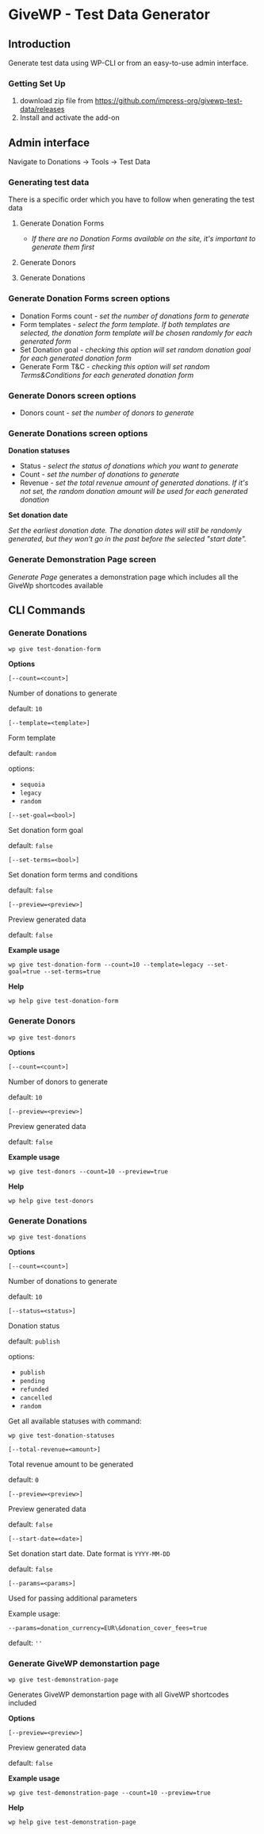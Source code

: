 # GiveWP - Test Data Generator

## Introduction

Generate test data using WP-CLI or from an easy-to-use admin interface.

### Getting Set Up
1. download zip file from https://github.com/impress-org/givewp-test-data/releases
2. Install and activate the add-on

## Admin interface 
Navigate to Donations -> Tools -> Test Data

### Generating test data

There is a specific order which you have to follow when generating the test data

1. Generate Donation Forms 
    - *If there are no Donation Forms available on the site, it's important to generate them first*

2. Generate Donors

3. Generate Donations

### Generate Donation Forms screen options

- Donation Forms count - *set the number of donations form to generate*
- Form templates - *select the form template. If both templates are selected, the donation form template will be chosen randomly for each generated form*
- Set Donation goal - *checking this option will set random donation goal for each generated donation form*
- Generate Form T&C  - *checking this option will set random Terms&Conditions for each generated donation form*

### Generate Donors screen options

- Donors count - *set the number of donors to generate*

### Generate Donations screen options

**Donation statuses**

- Status - *select the status of donations which you want to generate*
- Count - *set the number of donations to generate*
- Revenue - *set the total revenue amount of generated donations. If it's not set, the random donation amount will be used for each generated donation*

**Set donation date**

*Set the earliest donation date. The donation dates will still be randomly generated, but they won't go in the past before the selected "start date".* 

### Generate Demonstration Page screen

*Generate Page* generates a demonstration page which includes all the GiveWp shortcodes available

## CLI Commands

### Generate Donations

`wp give test-donation-form`

**Options**

`[--count=<count>]`

 Number of donations to generate
 
 default: `10`
 
 
`[--template=<template>]`

 Form template

 default: `random`
 
 options: 
 - `sequoia`
 - `legacy`
 - `random`
 
 `[--set-goal=<bool>]`
 
 Set donation form goal
 
 default: `false`

`[--set-terms=<bool>]`

 Set donation form terms and conditions

 default: `false`

`[--preview=<preview>]`

Preview generated data

default: `false`


**Example usage**

 `wp give test-donation-form --count=10 --template=legacy --set-goal=true --set-terms=true`  
 
 
 **Help**
 
 `wp help give test-donation-form`
 
 
 ### Generate Donors
 
 `wp give test-donors`
 
 **Options**
 
`[--count=<count>]`

Number of donors to generate

default: `10`

`[--preview=<preview>]`

Preview generated data

default: `false`

**Example usage**

`wp give test-donors --count=10 --preview=true`

 **Help**
 
 `wp help give test-donors`


 ### Generate Donations
 
 `wp give test-donations`
 
 **Options**
 
`[--count=<count>]`

Number of donations to generate

default: `10`

`[--status=<status>]`

Donation status

default: `publish`

options:
- `publish`
- `pending`
- `refunded`
- `cancelled`
- `random`

Get all available statuses with command:

`wp give test-donation-statuses`


`[--total-revenue=<amount>]`

Total revenue amount to be generated

default: `0`

`[--preview=<preview>]`

Preview generated data

default: `false`

`[--start-date=<date>]`

Set donation start date. Date format is `YYYY-MM-DD`

default: `false`

`[--params=<params>]`

Used for passing additional parameters

Example usage: 

`--params=donation_currency=EUR\&donation_cover_fees=true`

default: `''`

### Generate GiveWP demonstartion page

`wp give test-demonstration-page`

Generates GiveWP demonstartion page with all GiveWP shortcodes included

 **Options**
 
`[--preview=<preview>]`

Preview generated data

default: `false`

**Example usage**

`wp give test-demonstration-page --count=10 --preview=true`

 **Help**
 
 `wp help give test-demonstration-page`
